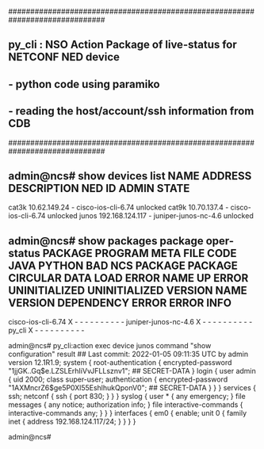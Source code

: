 ##############################################################################
## py_cli : NSO Action Package of live-status for NETCONF NED device
##          - python code using paramiko
##          - reading the host/account/ssh information from CDB
##############################################################################


admin@ncs# show devices list
NAME   ADDRESS          DESCRIPTION  NED ID                ADMIN STATE
----------------------------------------------------------------------
cat3k  10.62.149.24     -            cisco-ios-cli-6.74    unlocked
cat9k  10.70.137.4      -            cisco-ios-cli-6.74    unlocked
junos  192.168.124.117  -            juniper-junos-nc-4.6  unlocked



admin@ncs# show packages package oper-status
                                                                                                        PACKAGE
                          PROGRAM                                                                       META     FILE
                          CODE     JAVA           PYTHON         BAD NCS  PACKAGE  PACKAGE  CIRCULAR    DATA     LOAD   ERROR
NAME                  UP  ERROR    UNINITIALIZED  UNINITIALIZED  VERSION  NAME     VERSION  DEPENDENCY  ERROR    ERROR  INFO
-------------------------------------------------------------------------------------------------------------------------------
cisco-ios-cli-6.74    X   -        -              -              -        -        -        -           -        -      -
juniper-junos-nc-4.6  X   -        -              -              -        -        -        -           -        -      -
py_cli                X   -        -              -              -        -        -        -           -        -      -




admin@ncs# py_cli:action exec device junos command "show configuration"
result ## Last commit: 2022-01-05 09:11:35 UTC by admin
version 12.1R1.9;
system {
    root-authentication {
        encrypted-password "$1$jjGK..Gq$e.LZSLErhIiVvJFLLsznv1"; ## SECRET-DATA
    }
    login {
        user admin {
            uid 2000;
            class super-user;
            authentication {
                encrypted-password "$1$AXMncrZ6$ge5P0Xl55EshlhukQponV0"; ## SECRET-DATA
            }
        }
    }
    services {
        ssh;
        netconf {
            ssh {
                port 830;
            }
        }
    }
    syslog {
        user * {
            any emergency;
        }
        file messages {
            any notice;
            authorization info;
        }
        file interactive-commands {
            interactive-commands any;
        }
    }
}
interfaces {
    em0 {
        enable;
        unit 0 {
            family inet {
                address 192.168.124.117/24;
            }
        }
    }
}

admin@ncs#
